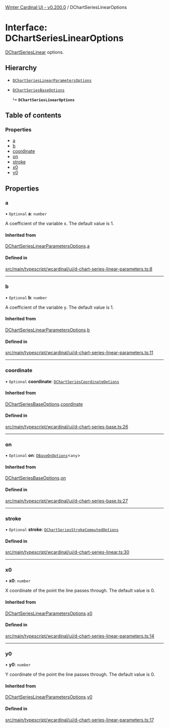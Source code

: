[Winter Cardinal UI - v0.200.0](../index.md) / DChartSeriesLinearOptions

# Interface: DChartSeriesLinearOptions

[DChartSeriesLinear](../classes/DChartSeriesLinear.md) options.

## Hierarchy

- [`DChartSeriesLinearParametersOptions`](DChartSeriesLinearParametersOptions.md)

- [`DChartSeriesBaseOptions`](DChartSeriesBaseOptions.md)

  ↳ **`DChartSeriesLinearOptions`**

## Table of contents

### Properties

- [a](DChartSeriesLinearOptions.md#a)
- [b](DChartSeriesLinearOptions.md#b)
- [coordinate](DChartSeriesLinearOptions.md#coordinate)
- [on](DChartSeriesLinearOptions.md#on)
- [stroke](DChartSeriesLinearOptions.md#stroke)
- [x0](DChartSeriesLinearOptions.md#x0)
- [y0](DChartSeriesLinearOptions.md#y0)

## Properties

### a

• `Optional` **a**: `number`

A coefficient of the variable x. The default value is 1.

#### Inherited from

[DChartSeriesLinearParametersOptions](DChartSeriesLinearParametersOptions.md).[a](DChartSeriesLinearParametersOptions.md#a)

#### Defined in

[src/main/typescript/wcardinal/ui/d-chart-series-linear-parameters.ts:8](https://github.com/winter-cardinal/winter-cardinal-ui/blob/v0.200.0/src/main/typescript/wcardinal/ui/d-chart-series-linear-parameters.ts#L8)

___

### b

• `Optional` **b**: `number`

A coefficient of the variable y. The default value is 1.

#### Inherited from

[DChartSeriesLinearParametersOptions](DChartSeriesLinearParametersOptions.md).[b](DChartSeriesLinearParametersOptions.md#b)

#### Defined in

[src/main/typescript/wcardinal/ui/d-chart-series-linear-parameters.ts:11](https://github.com/winter-cardinal/winter-cardinal-ui/blob/v0.200.0/src/main/typescript/wcardinal/ui/d-chart-series-linear-parameters.ts#L11)

___

### coordinate

• `Optional` **coordinate**: [`DChartSeriesCoordinateOptions`](DChartSeriesCoordinateOptions.md)

#### Inherited from

[DChartSeriesBaseOptions](DChartSeriesBaseOptions.md).[coordinate](DChartSeriesBaseOptions.md#coordinate)

#### Defined in

[src/main/typescript/wcardinal/ui/d-chart-series-base.ts:26](https://github.com/winter-cardinal/winter-cardinal-ui/blob/v0.200.0/src/main/typescript/wcardinal/ui/d-chart-series-base.ts#L26)

___

### on

• `Optional` **on**: [`DBaseOnOptions`](DBaseOnOptions.md)<`any`\>

#### Inherited from

[DChartSeriesBaseOptions](DChartSeriesBaseOptions.md).[on](DChartSeriesBaseOptions.md#on)

#### Defined in

[src/main/typescript/wcardinal/ui/d-chart-series-base.ts:27](https://github.com/winter-cardinal/winter-cardinal-ui/blob/v0.200.0/src/main/typescript/wcardinal/ui/d-chart-series-base.ts#L27)

___

### stroke

• `Optional` **stroke**: [`DChartSeriesStrokeComputedOptions`](DChartSeriesStrokeComputedOptions.md)

#### Defined in

[src/main/typescript/wcardinal/ui/d-chart-series-linear.ts:30](https://github.com/winter-cardinal/winter-cardinal-ui/blob/v0.200.0/src/main/typescript/wcardinal/ui/d-chart-series-linear.ts#L30)

___

### x0

• **x0**: `number`

X coordinate of the point the line passes through. The default value is 0.

#### Inherited from

[DChartSeriesLinearParametersOptions](DChartSeriesLinearParametersOptions.md).[x0](DChartSeriesLinearParametersOptions.md#x0)

#### Defined in

[src/main/typescript/wcardinal/ui/d-chart-series-linear-parameters.ts:14](https://github.com/winter-cardinal/winter-cardinal-ui/blob/v0.200.0/src/main/typescript/wcardinal/ui/d-chart-series-linear-parameters.ts#L14)

___

### y0

• **y0**: `number`

Y coordinate of the point the line passes through. The default value is 0.

#### Inherited from

[DChartSeriesLinearParametersOptions](DChartSeriesLinearParametersOptions.md).[y0](DChartSeriesLinearParametersOptions.md#y0)

#### Defined in

[src/main/typescript/wcardinal/ui/d-chart-series-linear-parameters.ts:17](https://github.com/winter-cardinal/winter-cardinal-ui/blob/v0.200.0/src/main/typescript/wcardinal/ui/d-chart-series-linear-parameters.ts#L17)
